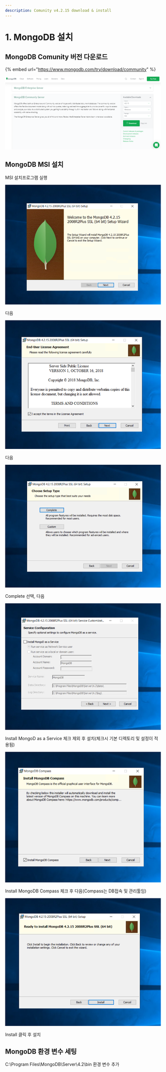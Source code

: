 ```yaml
---
description: Comunity v4.2.15 download & install
---
```


# 1. MongoDB 설치

## MongoDB Comunity 버전 다운로드 

{% embed url="https://www.mongodb.com/try/download/community" %}

![](../../../.gitbook/assets/mongo_comunity_install.png)

## MongoDB MSI 설치 

MSI 설치프로그램 실행

![](../../../.gitbook/assets/mongo_comunity_install2.png)

다음

![](../../../.gitbook/assets/mongo_comunity_install3.png)

다음

![](../../../.gitbook/assets/mongo_comunity_install4.png)

Complete 선택, 다음

![](../../../.gitbook/assets/mongo_comunity_install5.png)

Install MongoD as a Service 체크 제외 후 설치\(체크시 기본 디렉토리 및 설정이 적용됨\)

![](../../../.gitbook/assets/mongo_comunity_install6.png)

Install MongoDB Compass 체크 후 다음\(Compass는 DB접속 및 관리툴임\)

![](../../../.gitbook/assets/mongo_comunity_install7.png)

Install 클릭 후 설치

## MongoDB 환경 변수 세팅

C:\Program Files\MongoDB\Server\4.2\bin 환경 변수 추가

